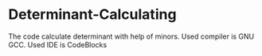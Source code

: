 # Determinant-Calculating
The code calculate determinant with help of minors.
Used compiler is GNU GCC.
Used IDE is CodeBlocks
